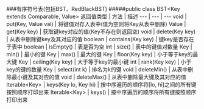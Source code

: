 ###有序符号表(包括BST、RedBlackBST)
#####public class BST<Key extends Comparable, Value> 
返回值类型 | 方法 | 描述
--- | --- | ---
void | put(Key, Value val) | 将键值对存入表中(值为空则将Key从表中删除)
Value | get(Key key) | 获取键key对应的值(Key不存在则返回空)
void | delete(Key key) | 从表中删除键key及其对应的值
boolean | contains(Key key) | 键key是否存在于表中
boolean | isEmpty() | 表是否为空
int | size() | 表中的键值对数量
Key | min() | 最小的键
Key | max() | 最大的键
Key | floor(Key key) | 小于等于key的最大键
Key | ceiling(Key key) | 大于等于key的最小键
int | rank(Key key) | 小于key的键的数量
Key | select(int k) | 排名为k的键
void | deleteMin() | 从表中删除最小键及其对应的值
void | deleteMax() | 从表中删除最大键及其对应的值
Iterable\<Key\> | keys(Key lo, Key hi) | 按中序遍历的顺序将[lo, hi]之间的所有键按照顺序打印出来
Iterable\<Key\> | keys() | 按中序遍历的顺序将所有键按照顺序打印出来